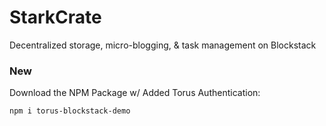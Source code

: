 # StarkCrate
Decentralized storage, micro-blogging, & task management on Blockstack

### New
Download the NPM Package w/ Added Torus Authentication:
```
npm i torus-blockstack-demo
```

